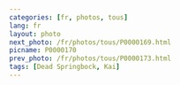 ```yaml
---
categories: [fr, photos, tous]
lang: fr
layout: photo
next_photo: /fr/photos/tous/P0000169.html
picname: P0000170
prev_photo: /fr/photos/tous/P0000173.html
tags: [Dead Springbock, Kai]
---
```

